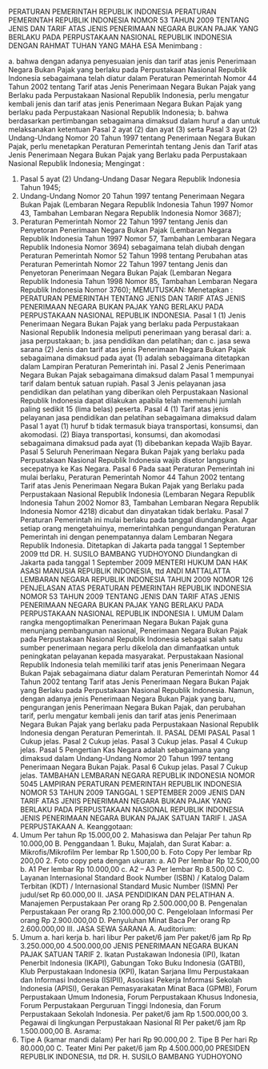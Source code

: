  PERATURAN PEMERINTAH REPUBLIK INDONESIA PERATURAN PEMERINTAH REPUBLIK INDONESIA NOMOR 53 TAHUN 2009 TENTANG JENIS DAN TARIF ATAS JENIS PENERIMAAN NEGARA BUKAN PAJAK YANG BERLAKU PADA PERPUSTAKAAN NASIONAL REPUBLIK INDONESIA
DENGAN RAHMAT TUHAN YANG MAHA ESA
Menimbang :

a. bahwa dengan adanya penyesuaian jenis dan tarif atas jenis Penerimaan Negara Bukan Pajak yang berlaku pada Perpustakaan Nasional Republik Indonesia sebagaimana telah diatur dalam Peraturan Pemerintah Nomor 44 Tahun 2002 tentang Tarif atas Jenis Penerimaan Negara Bukan Pajak yang Berlaku pada Perpustakaan Nasional Republik Indonesia, perlu mengatur kembali jenis dan tarif atas jenis Penerimaan Negara Bukan Pajak yang berlaku pada Perpustakaan Nasional Republik Indonesia;
b. bahwa berdasarkan pertimbangan sebagaimana dimaksud dalam huruf a dan untuk melaksanakan ketentuan Pasal 2 ayat (2) dan ayat (3) serta Pasal 3 ayat (2) Undang-Undang Nomor 20 Tahun 1997 tentang Penerimaan Negara Bukan Pajak, perlu menetapkan Peraturan Pemerintah tentang Jenis dan Tarif atas Jenis Penerimaan Negara Bukan Pajak yang Berlaku pada Perpustakaan Nasional Republik Indonesia;
Mengingat :

1. Pasal 5 ayat (2) Undang-Undang Dasar Negara Republik Indonesia Tahun 1945;
2. Undang-Undang Nomor 20 Tahun 1997 tentang Penerimaan Negara Bukan Pajak (Lembaran Negara Republik Indonesia Tahun 1997 Nomor 43, Tambahan Lembaran Negara Republik Indonesia Nomor 3687);
3. Peraturan Pemerintah Nomor 22 Tahun 1997 tentang Jenis dan Penyetoran Penerimaan Negara Bukan Pajak (Lembaran Negara Republik Indonesia Tahun 1997 Nomor 57, Tambahan Lembaran Negara Republik Indonesia Nomor 3694) sebagaimana telah diubah dengan Peraturan Pemerintah Nomor 52 Tahun 1998 tentang Perubahan atas Peraturan Pemerintah Nomor 22 Tahun 1997 tentang Jenis dan Penyetoran Penerimaan Negara Bukan Pajak (Lembaran Negara Republik Indonesia Tahun 1998 Nomor 85, Tambahan Lembaran Negara Republik Indonesia Nomor 3760);
MEMUTUSKAN:
 Menetapkan : PERATURAN PEMERINTAH TENTANG JENIS DAN TARIF ATAS JENIS PENERIMAAN NEGARA BUKAN PAJAK YANG BERLAKU PADA PERPUSTAKAAN NASIONAL REPUBLIK INDONESIA.
Pasal 1
(1) Jenis Penerimaan Negara Bukan Pajak yang berlaku pada Perpustakaan Nasional Republik Indonesia meliputi penerimaan yang berasal dari:
a. jasa perpustakaan;
b. jasa pendidikan dan pelatihan; dan
c. jasa sewa sarana (2) Jenis dan tarif atas jenis Penerimaan Negara Bukan Pajak sebagaimana dimaksud pada ayat (1) adalah sebagaimana ditetapkan dalam Lampiran Peraturan Pemerintah ini.
Pasal 2
Jenis Penerimaan Negara Bukan Pajak sebagaimana dimaksud dalam Pasal 1 mempunyai tarif dalam bentuk satuan rupiah.
Pasal 3
Jenis pelayanan jasa pendidikan dan pelatihan yang diberikan oleh Perpustakaan Nasional Republik Indonesia dapat dilakukan apabila telah memenuhi jumlah paling sedikit 15 (lima belas) peserta.
Pasal 4
(1) Tarif atas jenis pelayanan jasa pendidikan dan pelatihan sebagaimana dimaksud dalam Pasal 1 ayat (1) huruf b tidak termasuk biaya transportasi, konsumsi, dan akomodasi.
(2) Biaya transportasi, konsumsi, dan akomodasi sebagaimana dimaksud pada ayat (1) dibebankan kepada Wajib Bayar.
Pasal 5
Seluruh Penerimaan Negara Bukan Pajak yang berlaku pada Perpustakaan Nasional Republik Indonesia wajib disetor langsung secepatnya ke Kas Negara.
Pasal 6
Pada saat Peraturan Pemerintah ini mulai berlaku, Peraturan Pemerintah Nomor 44 Tahun 2002 tentang Tarif atas Jenis Penerimaan Negara Bukan Pajak yang Berlaku pada Perpustakaan Nasional Republik Indonesia (Lembaran Negara Republik Indonesia Tahun 2002 Nomor 83, Tambahan Lembaran Negara Republik Indonesia Nomor 4218) dicabut dan dinyatakan tidak berlaku.
Pasal 7
Peraturan Pemerintah ini mulai berlaku pada tanggal diundangkan.
Agar setiap orang mengetahuinya, memerintahkan pengundangan Peraturan Pemerintah ini dengan penempatannya dalam Lembaran Negara Republik Indonesia. Ditetapkan di Jakarta pada tanggal 1 September 2009 ttd DR. H. SUSILO BAMBANG YUDHOYONO Diundangkan di Jakarta pada tanggal 1 September 2009 MENTERI HUKUM DAN HAK ASASI MANUSIA REPUBLIK INDONESIA, ttd ANDI MATTALATTA LEMBARAN NEGARA REPUBLIK INDONESIA TAHUN 2009 NOMOR 126 PENJELASAN ATAS PERATURAN PEMERINTAH REPUBLIK INDONESIA NOMOR 53 TAHUN 2009 TENTANG JENIS DAN TARIF ATAS JENIS PENERIMAAN NEGARA BUKAN PAJAK YANG BERLAKU PADA PERPUSTAKAAN NASIONAL REPUBLIK INDONESIA I. UMUM Dalam rangka mengoptimalkan Penerimaan Negara Bukan Pajak guna menunjang pembangunan nasional, Penerimaan Negara Bukan Pajak pada Perpustakaan Nasional Republik Indonesia sebagai salah satu sumber penerimaan negara perlu dikelola dan dimanfaatkan untuk peningkatan pelayanan kepada masyarakat. Perpustakaan Nasional Republik Indonesia telah memiliki tarif atas jenis Penerimaan Negara Bukan Pajak sebagaimana diatur dalam Peraturan Pemerintah Nomor 44 Tahun 2002 tentang Tarif atas Jenis Penerimaan Negara Bukan Pajak yang Berlaku pada Perpustakaan Nasional Republik Indonesia. Namun, dengan adanya jenis Penerimaan Negara Bukan Pajak yang baru, pengurangan jenis Penerimaan Negara Bukan Pajak, dan perubahan tarif, perlu mengatur kembali jenis dan tarif atas jenis Penerimaan Negara Bukan Pajak yang berlaku pada Perpustakaan Nasional Republik Indonesia dengan Peraturan Pemerintah. II. PASAL DEMI PASAL
Pasal 1
Cukup jelas.
Pasal 2
Cukup jelas.
Pasal 3
Cukup jelas.
Pasal 4
Cukup jelas.
Pasal 5
Pengertian Kas Negara adalah sebagaimana yang dimaksud dalam Undang-Undang Nomor 20 Tahun 1997 tentang Penerimaan Negara Bukan Pajak.
Pasal 6
Cukup jelas.
Pasal 7
Cukup jelas. TAMBAHAN LEMBARAN NEGARA REPUBLIK INDONESIA NOMOR 5045 LAMPIRAN PERATURAN PEMERINTAH REPUBLIK INDONESIA NOMOR 53 TAHUN 2009 TANGGAL 1 SEPTEMBER 2009 JENIS DAN TARIF ATAS JENIS PENERIMAAN NEGARA BUKAN PAJAK YANG BERLAKU PADA PERPUSTAKAAN NASIONAL REPUBLIK INDONESIA JENIS PENERIMAAN NEGARA BUKAN PAJAK SATUAN TARIF I. JASA PERPUSTAKAAN A. Keanggotaan:
1. Umum Per tahun Rp 15.000,00 2. Mahasiswa dan Pelajar Per tahun Rp 10.000,00 B. Penggandaan 1. Buku, Majalah, dan Surat Kabar:
a. Mikrofis/Mikrofilm Per lembar Rp 1.500,00 b. Foto Copy Per lembar Rp 200,00 2. Foto copy peta dengan ukuran:
a. A0 Per lembar Rp 12.500,00 b. A1 Per lembar Rp 10.000,00 c. A2 – A3 Per lembar Rp 8.500,00 C. Layanan Internasional Standard Book Number (ISBN) / Katalog Dalam Terbitan (KDT) / Internasional Standard Music Number (ISMN) Per judul/set Rp 60.000,00 II. JASA PENDIDIKAN DAN PELATIHAN A. Manajemen Perpustakaan Per orang Rp 2.500.000,00 B. Pengenalan Perpustakaan Per orang Rp 2.100.000,00 C. Pengelolaan Informasi Per orang Rp 2.900.000,00 D. Penyuluhan Minat Baca Per orang Rp 2.600.000,00 III. JASA SEWA SARANA A. Auditorium:
1. Umum a. hari kerja b. hari libur Per paket/6 jam Per paket/6 jam Rp Rp 3.250.000,00 4.500.000,00 JENIS PENERIMAAN NEGARA BUKAN PAJAK SATUAN TARIF 2. Ikatan Pustakawan Indonesia (IPI), Ikatan Penerbit Indonesia (IKAPI), Gabungan Toko Buku Indonesia (GATBI), Klub Perpustakaan Indonesia (KPI), Ikatan Sarjana Ilmu Perpustakaan dan Informasi Indonesia (ISIPII), Asosiasi Pekerja Informasi Sekolah Indonesia (APISI), Gerakan Pemasyarakatan Minat Baca (GPMB), Forum Perpustakaan Umum Indonesia, Forum Perpustakaan Khusus Indonesia, Forum Perpustakaan Perguruan Tinggi Indonesia, dan Forum Perpustakaan Sekolah Indonesia. Per paket/6 jam Rp 1.500.000,00 3. Pegawai di lingkungan Perpustakaan Nasional RI Per paket/6 jam Rp 1.500.000,00 B. Asrama:
1. Tipe A (kamar mandi dalam) Per hari Rp 90.000,00 2. Tipe B Per hari Rp 80.000,00 C. Teater Mini Per paket/6 jam Rp 4.500.000,00 PRESIDEN REPUBLIK INDONESIA, ttd DR. H. SUSILO BAMBANG YUDHOYONO
